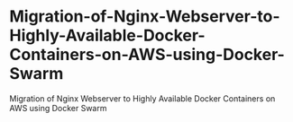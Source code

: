 # Migration-of-Nginx-Webserver-to-Highly-Available-Docker-Containers-on-AWS-using-Docker-Swarm
Migration of Nginx Webserver to Highly Available Docker Containers on AWS using Docker Swarm

